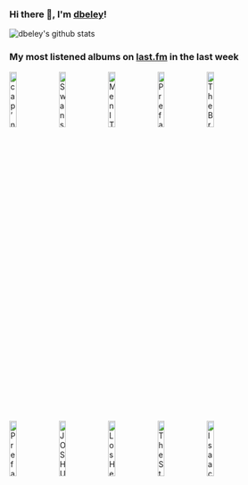 ### Hi there 👋, I'm [dbeley](https://dbeley.ovh/en)!

![dbeley's github stats](https://github-readme-stats.vercel.app/api?username=dbeley)

### My most listened albums on [last.fm](https://www.last.fm/user/d_beley) in the last week

[<img src='https://lastfm.freetls.fastly.net/i/u/300x300/d94e6542d43e2f0dc1a3c66c6fb56b70.jpg' width='16%' height='16%' alt='cap’n jazz - Analphabetapolothology'>](https://www.last.fm/music/cap%25e2%2580%2599n%2bjazz/analphabetapolothology)&nbsp;
[<img src='https://lastfm.freetls.fastly.net/i/u/300x300/078bf6acafa060486d32e42a52cd90ee.png' width='16%' height='16%' alt='Swans - Soundtracks For The Blind'>](https://www.last.fm/music/swans/soundtracks%2bfor%2bthe%2bblind)&nbsp;
[<img src='https://lastfm.freetls.fastly.net/i/u/300x300/e4c84efa4965da3dc4c1a40c40afe389.png' width='16%' height='16%' alt='Men I Trust - Oncle Jazz'>](https://www.last.fm/music/men%2bi%2btrust/oncle%2bjazz)&nbsp;
[<img src='https://lastfm.freetls.fastly.net/i/u/300x300/9be258d654d000529cc34f76ba6e77d1.jpg' width='16%' height='16%' alt='Prefab Sprout - Jordan: The Comeback'>](https://www.last.fm/music/prefab%2bsprout/jordan%253a%2bthe%2bcomeback)&nbsp;
[<img src='https://lastfm.freetls.fastly.net/i/u/300x300/4bc54b5da8fb197707034884d9dcaf48.jpg' width='16%' height='16%' alt='The Brave Little Abacus - Just Got Back From the Discomfort-Were Alright'>](https://www.last.fm/music/the%2bbrave%2blittle%2babacus/just%2bgot%2bback%2bfrom%2bthe%2bdiscomfort-we%2527re%2balright)&nbsp;
<br>
[<img src='https://lastfm.freetls.fastly.net/i/u/300x300/f2d44434245c4e0499654b5fd7aa1668.png' width='16%' height='16%' alt='Prefab Sprout - Steve McQueen'>](https://www.last.fm/music/prefab%2bsprout/steve%2bmcqueen)&nbsp;
[<img src='https://lastfm.freetls.fastly.net/i/u/300x300/08e7fa5a1fac1cde3b08e8211be30f3a.jpg' width='16%' height='16%' alt='JOSHUA REDMAN, BRAD MEHLDAU, CHRISTIAN McBRIDE, BRIAN BLADE - RoundAgain'>](https://www.last.fm/music/joshua%2bredman%252c%2bbrad%2bmehldau%252c%2bchristian%2bmcbride%252c%2bbrian%2bblade/roundagain)&nbsp;
[<img src='https://lastfm.freetls.fastly.net/i/u/300x300/2e51d9b517ea442ac4ab0c06a845f88a.png' width='16%' height='16%' alt='Los Hermanos - Ventura'>](https://www.last.fm/music/los%2bhermanos/ventura)&nbsp;
[<img src='https://lastfm.freetls.fastly.net/i/u/300x300/b682f1ad6a61946c56adfe837b5784a1.jpg' width='16%' height='16%' alt='The Style Council - Our Favourite Shop'>](https://www.last.fm/music/the%2bstyle%2bcouncil/our%2bfavourite%2bshop)&nbsp;
[<img src='https://lastfm.freetls.fastly.net/i/u/300x300/7399859fb3244b3da20a75b1cc63827e.png' width='16%' height='16%' alt='Isaac Hayes - Shaft'>](https://www.last.fm/music/isaac%2bhayes/shaft)&nbsp;
<br>
